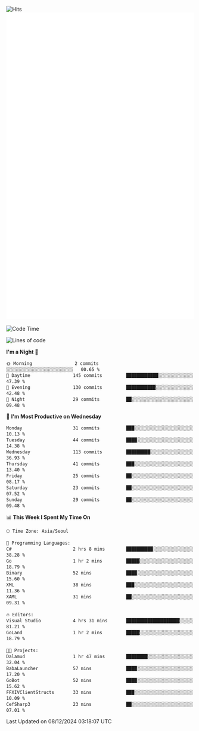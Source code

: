 ![Hits](https://hits.seeyoufarm.com/api/count/incr/badge.svg?url=https%3A%2F%2Fgithub.com%2Fbabaisnyan&count_bg=%2379C83D&title_bg=%23555555&icon=apple.svg&icon_color=%23E7E7E7&title=hits&edge_flat=false)
<br/>
![Metrics](https://github.com/babaisnyan/babaisnyan/blob/main/github-metrics.svg)

<!--START_SECTION:waka-->
![Code Time](http://img.shields.io/badge/Code%20Time-1%2C528%20hrs%2024%20mins-blue)

![Lines of code](https://img.shields.io/badge/From%20Hello%20World%20I%27ve%20Written-924.6%20thousand%20lines%20of%20code-blue)

**I'm a Night 🦉** 

```text
🌞 Morning                2 commits           ░░░░░░░░░░░░░░░░░░░░░░░░░   00.65 % 
🌆 Daytime                145 commits         ████████████░░░░░░░░░░░░░   47.39 % 
🌃 Evening                130 commits         ███████████░░░░░░░░░░░░░░   42.48 % 
🌙 Night                  29 commits          ██░░░░░░░░░░░░░░░░░░░░░░░   09.48 % 
```
📅 **I'm Most Productive on Wednesday** 

```text
Monday                   31 commits          ███░░░░░░░░░░░░░░░░░░░░░░   10.13 % 
Tuesday                  44 commits          ████░░░░░░░░░░░░░░░░░░░░░   14.38 % 
Wednesday                113 commits         █████████░░░░░░░░░░░░░░░░   36.93 % 
Thursday                 41 commits          ███░░░░░░░░░░░░░░░░░░░░░░   13.40 % 
Friday                   25 commits          ██░░░░░░░░░░░░░░░░░░░░░░░   08.17 % 
Saturday                 23 commits          ██░░░░░░░░░░░░░░░░░░░░░░░   07.52 % 
Sunday                   29 commits          ██░░░░░░░░░░░░░░░░░░░░░░░   09.48 % 
```


📊 **This Week I Spent My Time On** 

```text
🕑︎ Time Zone: Asia/Seoul

💬 Programming Languages: 
C#                       2 hrs 8 mins        ██████████░░░░░░░░░░░░░░░   38.28 % 
Go                       1 hr 2 mins         █████░░░░░░░░░░░░░░░░░░░░   18.79 % 
Binary                   52 mins             ████░░░░░░░░░░░░░░░░░░░░░   15.60 % 
XML                      38 mins             ███░░░░░░░░░░░░░░░░░░░░░░   11.36 % 
XAML                     31 mins             ██░░░░░░░░░░░░░░░░░░░░░░░   09.31 % 

🔥 Editors: 
Visual Studio            4 hrs 31 mins       ████████████████████░░░░░   81.21 % 
GoLand                   1 hr 2 mins         █████░░░░░░░░░░░░░░░░░░░░   18.79 % 

🐱‍💻 Projects: 
Dalamud                  1 hr 47 mins        ████████░░░░░░░░░░░░░░░░░   32.04 % 
BabaLauncher             57 mins             ████░░░░░░░░░░░░░░░░░░░░░   17.20 % 
GoBot                    52 mins             ████░░░░░░░░░░░░░░░░░░░░░   15.62 % 
FFXIVClientStructs       33 mins             ███░░░░░░░░░░░░░░░░░░░░░░   10.09 % 
CefSharp3                23 mins             ██░░░░░░░░░░░░░░░░░░░░░░░   07.01 % 
```


 Last Updated on 08/12/2024 03:18:07 UTC
<!--END_SECTION:waka-->
